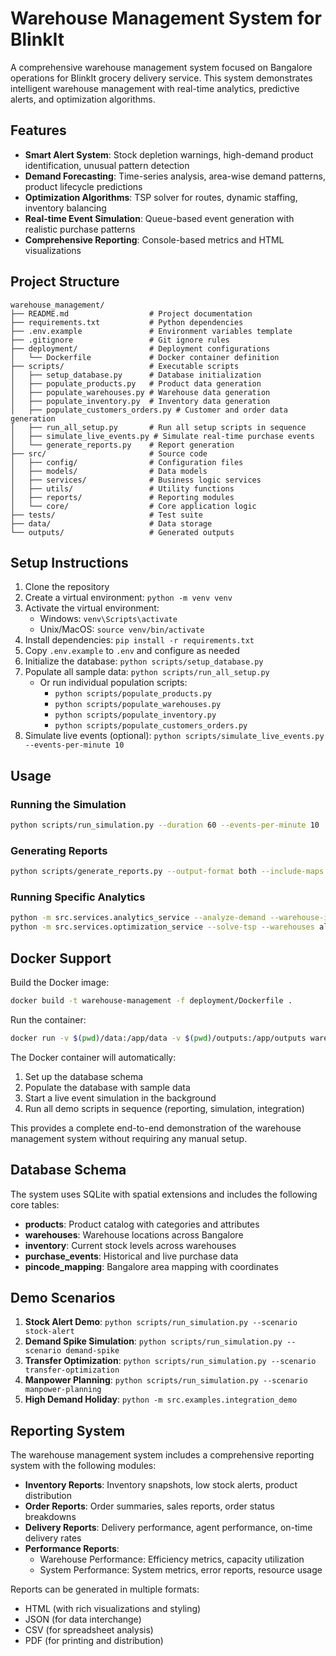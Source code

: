 # Warehouse Management System for BlinkIt

A comprehensive warehouse management system focused on Bangalore operations for BlinkIt grocery delivery service. This system demonstrates intelligent warehouse management with real-time analytics, predictive alerts, and optimization algorithms.

## Features

- **Smart Alert System**: Stock depletion warnings, high-demand product identification, unusual pattern detection
- **Demand Forecasting**: Time-series analysis, area-wise demand patterns, product lifecycle predictions
- **Optimization Algorithms**: TSP solver for routes, dynamic staffing, inventory balancing
- **Real-time Event Simulation**: Queue-based event generation with realistic purchase patterns
- **Comprehensive Reporting**: Console-based metrics and HTML visualizations

## Project Structure

```
warehouse_management/
├── README.md                  # Project documentation
├── requirements.txt           # Python dependencies
├── .env.example               # Environment variables template
├── .gitignore                 # Git ignore rules
├── deployment/                # Deployment configurations
│   └── Dockerfile             # Docker container definition
├── scripts/                   # Executable scripts
│   ├── setup_database.py      # Database initialization
│   ├── populate_products.py   # Product data generation
│   ├── populate_warehouses.py # Warehouse data generation
│   ├── populate_inventory.py  # Inventory data generation
│   ├── populate_customers_orders.py # Customer and order data generation
│   ├── run_all_setup.py       # Run all setup scripts in sequence
│   ├── simulate_live_events.py # Simulate real-time purchase events
│   └── generate_reports.py    # Report generation
├── src/                       # Source code
│   ├── config/                # Configuration files
│   ├── models/                # Data models
│   ├── services/              # Business logic services
│   ├── utils/                 # Utility functions
│   ├── reports/               # Reporting modules
│   └── core/                  # Core application logic
├── tests/                     # Test suite
├── data/                      # Data storage
└── outputs/                   # Generated outputs
```

## Setup Instructions

1. Clone the repository
2. Create a virtual environment: `python -m venv venv`
3. Activate the virtual environment:
   - Windows: `venv\Scripts\activate`
   - Unix/MacOS: `source venv/bin/activate`
4. Install dependencies: `pip install -r requirements.txt`
5. Copy `.env.example` to `.env` and configure as needed
6. Initialize the database: `python scripts/setup_database.py`
7. Populate all sample data: `python scripts/run_all_setup.py`
   - Or run individual population scripts:
     - `python scripts/populate_products.py`
     - `python scripts/populate_warehouses.py`
     - `python scripts/populate_inventory.py`
     - `python scripts/populate_customers_orders.py`
8. Simulate live events (optional): `python scripts/simulate_live_events.py --events-per-minute 10`

## Usage

### Running the Simulation

```bash
python scripts/run_simulation.py --duration 60 --events-per-minute 10
```

### Generating Reports

```bash
python scripts/generate_reports.py --output-format both --include-maps
```

### Running Specific Analytics

```bash
python -m src.services.analytics_service --analyze-demand --warehouse-id all
python -m src.services.optimization_service --solve-tsp --warehouses all
```

## Docker Support

Build the Docker image:

```bash
docker build -t warehouse-management -f deployment/Dockerfile .
```

Run the container:

```bash
docker run -v $(pwd)/data:/app/data -v $(pwd)/outputs:/app/outputs warehouse-management
```

The Docker container will automatically:
1. Set up the database schema
2. Populate the database with sample data
3. Start a live event simulation in the background
4. Run all demo scripts in sequence (reporting, simulation, integration)

This provides a complete end-to-end demonstration of the warehouse management system without requiring any manual setup.

## Database Schema

The system uses SQLite with spatial extensions and includes the following core tables:

- **products**: Product catalog with categories and attributes
- **warehouses**: Warehouse locations across Bangalore
- **inventory**: Current stock levels across warehouses
- **purchase_events**: Historical and live purchase data
- **pincode_mapping**: Bangalore area mapping with coordinates

## Demo Scenarios

1. **Stock Alert Demo**: `python scripts/run_simulation.py --scenario stock-alert`
2. **Demand Spike Simulation**: `python scripts/run_simulation.py --scenario demand-spike`
3. **Transfer Optimization**: `python scripts/run_simulation.py --scenario transfer-optimization`
4. **Manpower Planning**: `python scripts/run_simulation.py --scenario manpower-planning`
5. **High Demand Holiday**: `python -m src.examples.integration_demo`

## Reporting System

The warehouse management system includes a comprehensive reporting system with the following modules:

- **Inventory Reports**: Inventory snapshots, low stock alerts, product distribution
- **Order Reports**: Order summaries, sales reports, order status breakdowns
- **Delivery Reports**: Delivery performance, agent performance, on-time delivery rates
- **Performance Reports**:
  - Warehouse Performance: Efficiency metrics, capacity utilization
  - System Performance: System metrics, error reports, resource usage

Reports can be generated in multiple formats:
- HTML (with rich visualizations and styling)
- JSON (for data interchange)
- CSV (for spreadsheet analysis)
- PDF (for printing and distribution)

